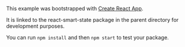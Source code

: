 This example was bootstrapped with [Create React App](https://github.com/facebook/create-react-app).

It is linked to the react-smart-state package in the parent directory for development purposes.

You can run `npm install` and then `npm start` to test your package.

